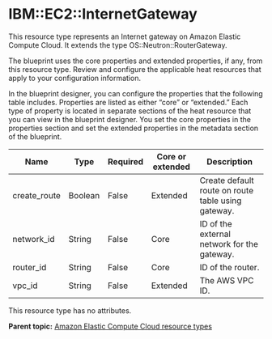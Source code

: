 # IBM::EC2::InternetGateway

This resource type represents an Internet gateway on Amazon Elastic Compute Cloud. It extends the type OS::Neutron::RouterGateway.

The blueprint uses the core properties and extended properties, if any, from this resource type. Review and configure the applicable heat resources that apply to your configuration information.

In the blueprint designer, you can configure the properties that the following table includes. Properties are listed as either “core” or “extended.” Each type of property is located in separate sections of the heat resource that you can view in the blueprint designer. You set the core properties in the properties section and set the extended properties in the metadata section of the blueprint.

|Name|Type|Required|Core or extended|Description|
|----|----|--------|----------------|-----------|
|create\_route|Boolean|False|Extended|Create default route on route table using gateway.|
|network\_id|String|False|Core|ID of the external network for the gateway.|
|router\_id|String|False|Core|ID of the router.|
|vpc\_id|String|False|Extended|The AWS VPC ID.|

This resource type has no attributes.

**Parent topic:** [Amazon Elastic Compute Cloud resource types](../../com.ibm.edt.heat.reference.doc/topics/ref_heat_types_ec2_ov.md)

